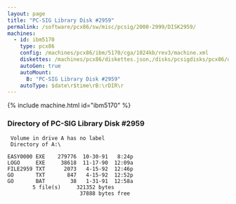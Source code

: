 ```yaml
---
layout: page
title: "PC-SIG Library Disk #2959"
permalink: /software/pcx86/sw/misc/pcsig/2000-2999/DISK2959/
machines:
  - id: ibm5170
    type: pcx86
    config: /machines/pcx86/ibm/5170/cga/1024kb/rev3/machine.xml
    diskettes: /machines/pcx86/diskettes.json,/disks/pcsigdisks/pcx86/diskettes.json
    autoGen: true
    autoMount:
      B: "PC-SIG Library Disk #2959"
    autoType: $date\r$time\rB:\rDIR\r
---
```


{% include machine.html id="ibm5170" %}

### Directory of PC-SIG Library Disk #2959

     Volume in drive A has no label
     Directory of A:\

    EASY0000 EXE    279776  10-30-91   8:24p
    LOGO     EXE     38618  11-17-90  12:09a
    FILE2959 TXT      2073   4-15-92  12:46p
    GO       TXT       847   4-15-92  12:52p
    GO       BAT        38   1-31-91  12:58a
            5 file(s)     321352 bytes
                           37888 bytes free

